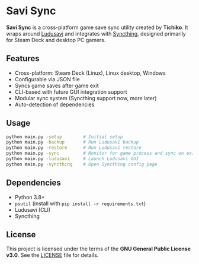 # Savi Sync

**Savi Sync** is a cross-platform game save sync utility created by **Tichiko**. It wraps around [Ludusavi](https://github.com/mtkennerly/ludusavi) and integrates with [Syncthing](https://syncthing.net/), designed primarily for Steam Deck and desktop PC gamers.

## Features

- Cross-platform: Steam Deck (Linux), Linux desktop, Windows
- Configurable via JSON file
- Syncs game saves after game exit
- CLI-based with future GUI integration support
- Modular sync system (Syncthing support now, more later)
- Auto-detection of dependencies

## Usage

```bash
python main.py -setup        # Initial setup
python main.py -backup       # Run Ludusavi backup
python main.py -restore      # Run Ludusavi restore
python main.py -sync         # Monitor for game process and sync on exit
python main.py -ludusavi     # Launch Ludusavi GUI
python main.py -syncthing    # Open Syncthing config page
```

## Dependencies

- Python 3.8+
- `psutil` (install with `pip install -r requirements.txt`)
- Ludusavi (CLI)
- Syncthing

## License

This project is licensed under the terms of the **GNU General Public License v3.0**.
See the [LICENSE](LICENSE) file for details.
